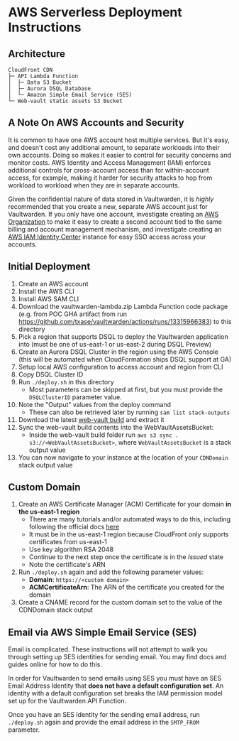 # AWS Serverless Deployment Instructions

## Architecture
```
CloudFront CDN
├─ API Lambda Function
│  ├─ Data S3 Bucket
│  ├─ Aurora DSQL Database
│  └─ Amazon Simple Email Service (SES)
└─ Web-vault static assets S3 Bucket
```

## A Note On AWS Accounts and Security
It is common to have one AWS account host multiple services. But it's easy, and doesn't cost any additional amount, to separate workloads into their own accounts. Doing so makes it easier to control for security concerns and monitor costs. AWS Identity and Access Management (IAM) enforces additional controls for cross-account access than for within-account access, for example, making it harder for security attacks to hop from workload to workload when they are in separate accounts.

Given the confidential nature of data stored in Vaultwarden, it is *highly* recommended that you create a new, separate AWS account just for Vaultwarden. If you only have one account, investigate creating an [AWS Organization](https://aws.amazon.com/organizations/) to make it easy to create a second account tied to the same billing and account management mechanism, and investigate creating an [AWS IAM Identity Center](https://aws.amazon.com/iam/identity-center/) instance for easy SSO access across your accounts.

## Initial Deployment
1. Create an AWS account
1. Install the AWS CLI
1. Install AWS SAM CLI
1. Download the vaultwarden-lambda.zip Lambda Function code package (e.g. from POC GHA artifact from run https://github.com/txase/vaultwarden/actions/runs/13315966383) to this directory
1. Pick a region that supports DSQL to deploy the Vaultwarden application into (must be one of us-east-1 or us-east-2 during DSQL Preview)
1. Create an Aurora DSQL Cluster in the region using the AWS Console (this will be automated when CloudFormation ships DSQL support at GA)
1. Setup local AWS configuration to access account and region from CLI
1. Copy DSQL Cluster ID
1. Run `./deploy.sh` in this directory
    * Most parameters can be skipped at first, but you must provide the `DSQLClusterID` parameter value.
1. Note the "Output" values from the deploy command
    * These can also be retrieved later by running `sam list stack-outputs`
1. Download the latest [web-vault build](https://github.com/dani-garcia/bw_web_builds/releases) and extract it
1. Sync the web-vault build contents into the WebVaultAssetsBucket:
    * Inside the web-vault build folder run `aws s3 sync . s3://<WebVaultAssetsBucket>`, where `WebVaultAssetsBucket` is a stack output value
1. You can now navigate to your instance at the location of your `CDNDomain` stack output value

## Custom Domain
1. Create an AWS Certificate Manager (ACM) Certificate for your domain **in the us-east-1 region**
    * There are many tutorials and/or automated ways to do this, including following the official docs [here](https://docs.aws.amazon.com/acm/latest/userguide/acm-public-certificates.html)
    * It must be in the us-east-1 region because CloudFront only supports certificates from us-east-1
    * Use key algorithm RSA 2048
    * Continue to the next step once the certificate is in the *Issued* state
    * Note the certificate's ARN
1. Run `./deploy.sh` again and add the following parameter values:
    * **Domain**: `https://<custom domain>`
    * **ACMCertificateArn**: The ARN of the certificate you created for the domain
1. Create a CNAME record for the custom domain set to the value of the CDNDomain stack output

## Email via AWS Simple Email Service (SES)
Email is complicated. These instructions will not attempt to walk you through setting up SES identities for sending email. You may find docs and guides online for how to do this.

In order for Vaultwarden to send emails using SES you must have an SES Email Address Identity that **does not have a default configuration set**. An identity with a default configuration set breaks the IAM permission model set up for the Vaultwarden API Function.

Once you have an SES Identity for the sending email address, run `./deploy.sh` again and provide the email address in the `SMTP_FROM` parameter.